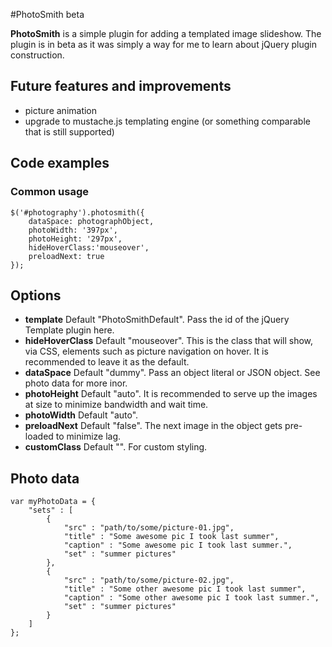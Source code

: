 #PhotoSmith beta

**PhotoSmith** is a simple plugin for adding a templated image slideshow. The plugin is in beta as it was simply a way for me to learn about jQuery plugin construction.

## Future features and improvements

 * picture animation
 * upgrade to mustache.js templating engine (or something comparable that is still supported)

## Code examples

### Common usage

    $('#photography').photosmith({
        dataSpace: photographObject,
        photoWidth: '397px',
        photoHeight: '297px',
        hideHoverClass:'mouseover',
        preloadNext: true
    });

## Options

 * **template** Default "PhotoSmithDefault". Pass the id of the jQuery Template plugin here.
 * **hideHoverClass** Default "mouseover". This is the class that will show, via CSS, elements such as picture navigation on hover. It is recommended to leave it as the default.
 * **dataSpace** Default "dummy". Pass an object literal or JSON object. See photo data for more inor.
 * **photoHeight** Default "auto". It is recommended to serve up the images at size to minimize bandwidth and wait time.
 * **photoWidth**  Default "auto".
 * **preloadNext** Default "false". The next image in the object gets pre-loaded to minimize lag.
 * **customClass** Default "". For custom styling.

## Photo data

    var myPhotoData = {
        "sets" : [
            {
                "src" : "path/to/some/picture-01.jpg",
                "title" : "Some awesome pic I took last summer",
                "caption" : "Some awesome pic I took last summer.",
                "set" : "summer pictures"
            },
            {
                "src" : "path/to/some/picture-02.jpg",
                "title" : "Some other awesome pic I took last summer",
                "caption" : "Some other awesome pic I took last summer.",
                "set" : "summer pictures"
            }
        ]
    };
